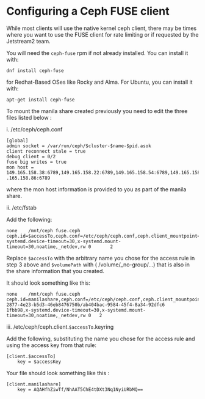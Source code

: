 # Configuring a Ceph FUSE client

While most clients will use the native kernel ceph client, there may be times where you want to use the FUSE client for rate limiting or if requested by the Jetstream2 team.

You will need the `ceph-fuse` rpm if not already installed. You can install it with:

    dnf install ceph-fuse

for Redhat-Based OSes like Rocky and Alma. For Ubuntu, you can install it with:

    apt-get install ceph-fuse

To mount the manila share created previously you need to edit the three files listed below :

i. /etc/ceph/ceph.conf

```
[global]
admin socket = /var/run/ceph/$cluster-$name-$pid.asok
client reconnect stale = true
debug client = 0/2
fuse big writes = true
mon host = 149.165.158.38:6789,149.165.158.22:6789,149.165.158.54:6789,149.165.158.70:6789,149    .165.158.86:6789
```

where the mon host information is provided to you as part of the manila share.

ii. /etc/fstab

Add the following:

```
none    /mnt/ceph fuse.ceph   ceph.id=$accessTo,ceph.conf=/etc/ceph/ceph.conf,ceph.client_mountpoint=$volumePath,x-systemd.device-timeout=30,x-systemd.mount-timeout=30,noatime,_netdev,rw 0       2
```

Replace `$accessTo` with the arbitrary name you chose for the access rule in step 3 above and `$volumePath` with (    /volume/\_no-group/...) that is also in the share information that you created.

It should look something like this:

```
none    /mnt/ceph fuse.ceph   ceph.id=manilashare,ceph.conf=/etc/ceph/ceph.conf,ceph.client_mountpoint=/volumes/_nogroup/fe4f8ad4-2877-4e23-b5d3-46eb8476750b/ab404bac-9584-45f4-8a34-92dfc6    1fbb98,x-systemd.device-timeout=30,x-systemd.mount-timeout=30,noatime,_netdev,rw 0   2
```

iii.  /etc/ceph/ceph.client.`$accessTo`.keyring

Add the following, substituting the name you chose for the access rule and using the access key from that rule:

```
[client.$accessTo]
    key = $accessKey
```

Your file should look something like this :

```
[client.manilashare]
    key = AQAHfhZiwTf/NhAAT5ChE4tDXt3Nq1NyiURbMQ==
```
